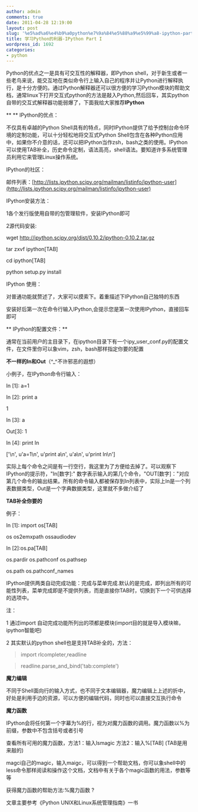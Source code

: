 ```yaml
---
author: admin
comments: true
date: 2011-04-28 12:19:00
layout: post
slug: '%e5%ad%a6%e4%b9%a0python%e7%9a%84%e5%88%a9%e5%99%a8-ipython-part-i'
title: 学习Python的利器-IPython Part I
wordpress_id: 1692
categories:
- python
---
```


Python的优点之一是具有可交互性的解释器，即Python shell，对于新生或者一些老鸟来说，能交互地在类似命令行上输入自己的程序并让Python进行解释执行，是十分方便的。通过Python解释器还可以很方便的学习Python模块的帮助文档，通常linux下打开交互式python的方法是敲入Python,然后回车，其实python自带的交互式解释器功能弱爆了，下面我给大家推荐**IPython**

** ** IPython的优点：

不仅具有卓越的Python Shell具有的特点，同时IPython提供了给予控制台命令环境的定制功能，可以十分轻松地将交互式Python Shell包含在各种Python应用中，如果你不介意的话，还可以把IPython当作zsh，bash之类的使用。IPython可以使用TAB补全，历史命令定制，语法高亮，shell语法。要知道许多系统管理员利用它来管理Linux操作系统。

IPython的社区：

邮件列表：[http://lists.ipython.scipy.org/mailman/listinfo/ipython-user](http://lists.ipython.scipy.org/mailman/listinfo/ipython-user)

IPython安装方法：

1各个发行版使用自带的包管理软件，安装IPython即可

2源代码安装:

wget http://ipython.scipy.org/dist/0.10.2/ipython-0.10.2.tar.gz

tar zxvf ipython[TAB]

cd ipython[TAB]

python setup.py install

IPython 使用：

对普通功能就赘述了，大家可以摸索下。着重描述下IPython自己独特的东西

安装好后第一次在命令行输入IPython,会提示您是第一次使用IPython，直接回车即可

** IPython的配置文件：**

通常在当前用户的主目录下，在ipython目录下有一个ipy_user_conf.py的配置文件，在文件里你可以象vim，zsh，bash那样指定你要的配置

**不一样的In和Out**（^_^不许邪恶的遐想）

 小例子，在IPython命令行输入：

In [1]: a=1

In [2]: print a

1

In [3]: a

Out[3]: 1

In [4]: print In

['\n', u'a=1\n', u'print a\n', u'a\n', u'print In\n']

实际上每个命令之间是有一行空行，我这里为了方便给去掉了。可以观察下IPython的提示符，"In[数字]:" 数字表示输入的第几个命令，"OUT[数字]："对应第几个命令的输出结果。所有的命令输入都被保存到In列表中，实际上In是一个列表数据类型，Out是一个字典数据类型，这里就不多做介绍了

**TAB补全你要的**

 例子：
 
 In [1]: import os[TAB]
 
 os  os2emxpath  ossaudiodev
 
 In [2]:os.pa[TAB]
 
 os.pardir  os.pathconf  os.pathsep 
 
 os.path  os.pathconf_names

IPython提供两类自动完成功能：完成与菜单完成.默认的是完成，即列出所有的可能性列表，菜单完成即是不提供列表，而是直接你TAB时，切换到下一个可供选择的选项中。

注：

1 通过import 自动完成功能所列出的项都是模块(import目的就是导入模块嘛，ipython智能吧)

2 其实默认的python shell也是支持TAB补全的，方法：

>import rlcompleter,readline

>readline.parse_and_bind('tab:complete')

**魔力编辑**

不同于Shell面向行的输入方式，也不同于文本编辑器，魔力编辑上上述的折中，好处是利用手边的资源，可以方便的编辑代码，同时也可以直接交互执行命令

**魔力函数**

IPython会将任何第一个字幕为%的行，视为对魔力函数的调用。魔力函数以%为前缀，参数中不包含括号或者引号

查看所有可用的魔力函数，方法1：输入lsmagic 方法2：输入%[TAB] (TAB是用来敲的)

magci自己的magic，输入maigc，可以得到一个帮助文档，你可以象shell中的less命令那样阅读和操作这个文档，文档中有关于各个magic函数的用法，参数等等 

获得魔力函数的帮助方法:%魔力函数 ? 

文章主要参考《Python UNIX和Linux系统管理指南》一书
